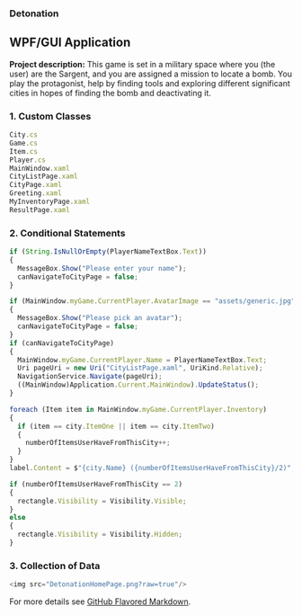### Detonation

## WPF/GUI Application

**Project description:** This game is set in a military space where you (the user) are the Sargent, and you are assigned a mission to locate a bomb. You play the protagonist, help by finding tools and exploring different significant cities in hopes of finding the bomb and deactivating it.  

### 1. Custom Classes

```javascript
City.cs
Game.cs
Item.cs
Player.cs
MainWindow.xaml
CityListPage.xaml
CityPage.xaml
Greeting.xaml
MyInventoryPage.xaml
ResultPage.xaml
```

### 2. Conditional Statements

```javascript
if (String.IsNullOrEmpty(PlayerNameTextBox.Text))
{
  MessageBox.Show("Please enter your name");
  canNavigateToCityPage = false;
}

if (MainWindow.myGame.CurrentPlayer.AvatarImage == "assets/generic.jpg")
{
  MessageBox.Show("Please pick an avatar");
  canNavigateToCityPage = false;
}
if (canNavigateToCityPage)
{
  MainWindow.myGame.CurrentPlayer.Name = PlayerNameTextBox.Text;
  Uri pageUri = new Uri("CityListPage.xaml", UriKind.Relative);
  NavigationService.Navigate(pageUri);
  ((MainWindow)Application.Current.MainWindow).UpdateStatus();
}
```

```javascript
foreach (Item item in MainWindow.myGame.CurrentPlayer.Inventory)
{
  if (item == city.ItemOne || item == city.ItemTwo)
  {
    numberOfItemsUserHaveFromThisCity++;
  }
}
label.Content = $"{city.Name} ({numberOfItemsUserHaveFromThisCity}/2)";

if (numberOfItemsUserHaveFromThisCity == 2)
{
  rectangle.Visibility = Visibility.Visible;
}
else
{
  rectangle.Visibility = Visibility.Hidden;
}
```

### 3. Collection of Data


```javascript
<img src="DetonationHomePage.png?raw=true"/>
```

For more details see [GitHub Flavored Markdown](https://guides.github.com/features/mastering-markdown/).
